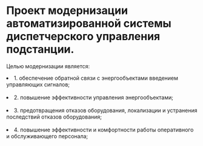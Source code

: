 Проект модернизации автоматизированной системы диспетчерского управления подстанции.
=======
Целью модернизации является:
	<br><li>1. обеспечение обратной связи с энергообъектами введением управляющих сигналов;</li>
	<br><li>2. повышение эффективности управления энергообъектами;</li>
	<br><li>3. предотвращения отказов оборудования, локализации и устранения последствий отказов оборудования;</li>
	<br><li>4. повышение эффективности и комфортности работы оперативного и обслуживающего персонала;</li>

